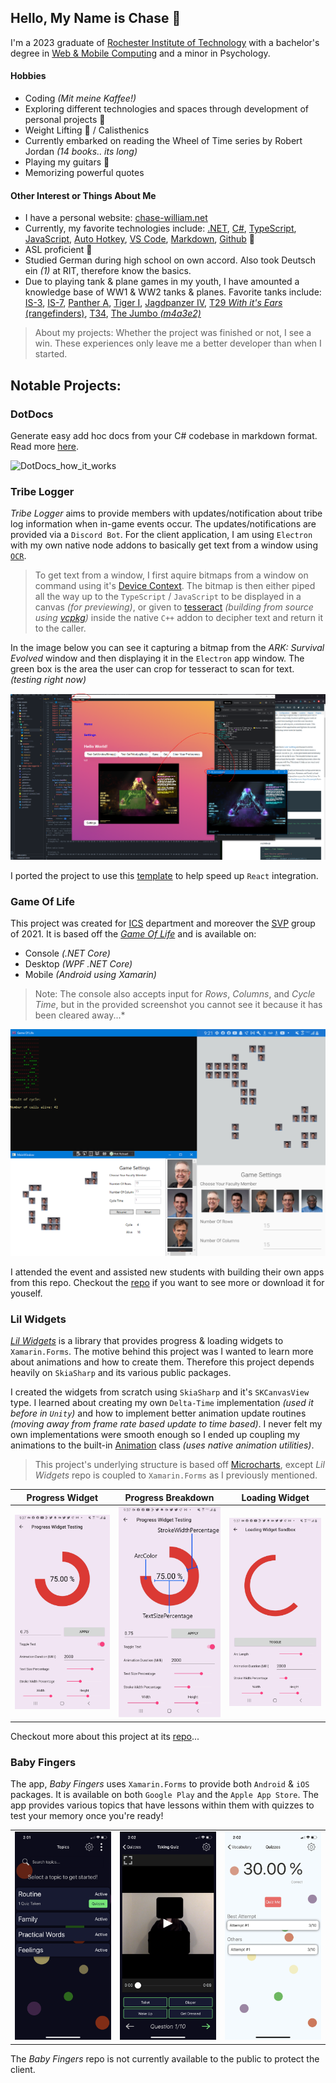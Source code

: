 ## Hello, My Name is Chase 👋 
I'm a 2023 graduate of <a href="https://www.rit.edu/">Rochester Institute of Technology</a> with a bachelor's degree in <a href="https://www.rit.edu/study/web-and-mobile-computing-bs">Web & Mobile Computing</a> and a minor in Psychology.

#### Hobbies
- Coding *(Mit meine Kaffee!)*
- Exploring different technologies and spaces through development of personal projects 🌱
- Weight Lifting 💪 / Calisthenics
- Currently embarked on reading the Wheel of Time series by Robert Jordan *(14 books.. its long)*
- Playing my guitars 🎸
- Memorizing powerful quotes

#### Other Interest or Things About Me
- I have a personal website: [chase-william.net](https://chase-william.net)
- Currently, my favorite technologies include: [.NET](https://dotnet.microsoft.com/), [C#](https://docs.microsoft.com/en-us/dotnet/csharp/), [TypeScript](https://www.typescriptlang.org/), [JavaScript](https://developer.mozilla.org/en-US/docs/Web/JavaScript), [Auto Hotkey](https://www.autohotkey.com/), [VS Code](https://code.visualstudio.com/), [Markdown](https://en.wikipedia.org/wiki/Markdown), [Github](https://github.com/) 🧪
- ASL proficient 🤌
- Studied German during high school on own accord. Also took Deutsch ein *(1)* at RIT, therefore know the basics.
- Due to playing tank & plane games in my youth, I have amounted a knowledge base of WW1 & WW2 tanks & planes. Favorite tanks include: [IS-3](https://en.wikipedia.org/wiki/IS-3), [IS-7](https://en.wikipedia.org/wiki/IS-7), [Panther A](https://en.wikipedia.org/wiki/Panther_tank), [Tiger I](https://en.wikipedia.org/wiki/Tiger_I), [Jagdpanzer IV](https://en.wikipedia.org/wiki/Jagdpanzer_IV), [T29 *With it's Ears* (rangefinders)](https://en.wikipedia.org/wiki/T29_Heavy_Tank), [T34](https://en.wikipedia.org/wiki/T34_Heavy_Tank), [The Jumbo *(m4a3e2)*](https://tanks-encyclopedia.com/ww2/us/m4a3e2-jumbo-assault-tank)

> About my projects: Whether the project was finished or not, I see a win. These experiences only leave me a better developer than when I started.

## Notable Projects:

### DotDocs

Generate easy add hoc docs from your C# codebase in markdown format. Read more [here](https://github.com/Chase-William/DotDocs).

![DotDocs_how_it_works](https://github.com/Chase-William/chase-william/assets/46757278/fcbe5d31-e5b8-4ff0-8b0e-e646cdae8724)

### Tribe Logger

*Tribe Logger* aims to provide members with updates/notification about tribe log information when in-game events occur. The updates/notifications are provided via a `Discord Bot`. For the client application, I am using `Electron` with my own native node addons to basically get text from a window using [`OCR`](https://en.wikipedia.org/wiki/Optical_character_recognition).

> To get text from a window, I first aquire bitmaps from a window on command using it's [Device Context](https://docs.microsoft.com/en-us/windows/win32/gdi/device-contexts). The bitmap is then either piped all the way up to the `TypeScript` / `JavaScript` to be displayed in a canvas *(for previewing)*, or given to [tesseract](https://github.com/tesseract-ocr/tesseract) *(building from source using [vcpkg](https://github.com/microsoft/vcpkg))* inside the native `C++` addon to decipher text and return it to the caller.

In the image below you can see it capturing a bitmap from the *ARK: Survival Evolved* window and then displaying it in the `Electron` app window. The green box is the area the user can crop for tesseract to scan for text. *(testing right now)*

![Tribe-Logger](resources/tribe-logger/testing.png)

I ported the project to use this [template](https://github.com/electron-react-boilerplate/electron-react-boilerplate) to help speed up `React` integration.

### Game Of Life

This project was created for [ICS](https://www.rit.edu/ntid/ics) department and moreover the [SVP](https://www.rit.edu/ntid/svp) group of 2021. It is based off the [*Game Of Life*](https://en.wikipedia.org/wiki/Conway%27s_Game_of_Life) and is available on:
- Console *(.NET Core)*
- Desktop *(WPF .NET Core)*
- Mobile *(Android using Xamarin)*

> Note: The console also accepts input for *Rows*, *Columns*, and *Cycle Time*, but in the provided screenshot you cannot see it because it has been cleared away...*

![Game Of Life Console, Desktop, & Mobile](resources/game-of-life/game_of_life_all.png)

I attended the event and assisted new students with building their own apps from this repo. Checkout the [repo](https://github.com/MAD-NTID/GameOfLife) if you want to see more or download it for youself.

### Lil Widgets

[*Lil Widgets*](https://github.com/Chase-William/LilWidgets) is a library that provides progress & loading widgets to `Xamarin.Forms`. The motive behind this project was I wanted to learn more about animations and how to create them. Therefore this project depends heavily on `SkiaSharp` and its various public packages.

I created the widgets from scratch using `SkiaSharp` and it's `SKCanvasView` type. I learned about creating my own `Delta-Time` implementation *(used it before in `Unity`)* and how to implement better animation update routines *(moving away from frame rate based update to time based)*. I never felt my own implementations were smooth enough so I ended up coupling my animations to the built-in [Animation](https://docs.microsoft.com/en-us/dotnet/api/xamarin.forms.animation?view=xamarin-forms) class *(uses native animation utilities)*.

> This project's underlying structure is based off [Microcharts](https://github.com/microcharts-dotnet/Microcharts), except *Lil Widgets* repo is coupled to `Xamarin.Forms` as I previously mentioned.

| Progress Widget | Progress Breakdown | Loading Widget |
| :---: | :---: | :---: |
| ![Home Page](resources/lil-widgets/progress_widget.jpg) | ![Quiz Page](resources/lil-widgets/progress_widget_breakdown.jpg) | ![Quiz Page](resources/lil-widgets/loading_widget.jpg) |

Checkout more about this project at its [repo](https://github.com/Chase-William/LilWidgets)...

### Baby Fingers

The app, *Baby Fingers* uses `Xamarin.Forms` to provide both `Android` & `iOS` packages. It is available on both `Google Play` and the `Apple App Store`. The app provides various topics that have lessons within them with quizzes to test your memory once you're ready!

|  |  |  |
| :---: | :----: | :---: |
| ![Home Page](resources/baby-fingers/home_page.png) | ![Quiz Page](resources/baby-fingers/taking_quiz_page.png) | ![Quiz Attempts](resources/baby-fingers/quiz_attempts_page.png) |

The *Baby Fingers* repo is not currently available to the public to protect the client.
